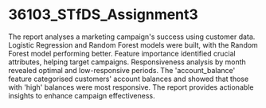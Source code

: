 # 36103_STfDS_Assignment3


The report analyses a marketing campaign's success using customer data. Logistic Regression and Random Forest models were built, with the Random Forest model performing better. Feature importance identified crucial attributes, helping target campaigns. Responsiveness analysis by month revealed optimal and low-responsive periods. The 'account_balance' feature categorised customers' account balances and showed that those with 'high' balances were most responsive. The report provides actionable insights to enhance campaign effectiveness.
